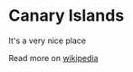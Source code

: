 # Canary Islands

It's a very nice place

Read more on [wikipedia](http://en.wikipedia.org/Canary_islands)

